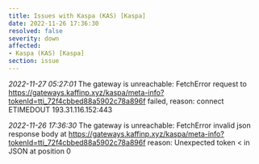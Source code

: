 ```yaml
---
title: Issues with Kaspa (KAS) [Kaspa]
date: 2022-11-26 17:36:30
resolved: false
severity: down
affected:
- Kaspa (KAS) [Kaspa]
section: issue
---
```


*2022-11-27 05:27:01* The gateway is unreachable: FetchError request to https://gateways.kaffinp.xyz/kaspa/meta-info?tokenId=tti_72f4cbbed88a5902c78a896f failed, reason: connect ETIMEDOUT 193.31.116.152:443

*2022-11-26 17:36:30* The gateway is unreachable: FetchError invalid json response body at https://gateways.kaffinp.xyz/kaspa/meta-info?tokenId=tti_72f4cbbed88a5902c78a896f reason: Unexpected token < in JSON at position 0